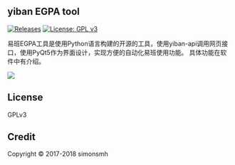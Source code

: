 ## yiban EGPA tool
[![Releases](https://img.shields.io/github/downloads/simonsmh/yiban-api/total.svg)](https://github.com/simonsmh/yiban-api/releases)
[![License: GPL v3](https://img.shields.io/badge/License-GPL%20v3-blue.svg)](https://www.gnu.org/licenses/gpl-3.0)

易班EGPA工具是使用Python语言构建的开源的工具，使用yiban-api调用网页接口，使用PyQt5作为界面设计，实现方便的自动化易班使用功能。
具体功能在软件中有介绍。

![](misc/screenshoot.jpg)

## License
GPLv3

## Credit
Copyright © 2017-2018 simonsmh
